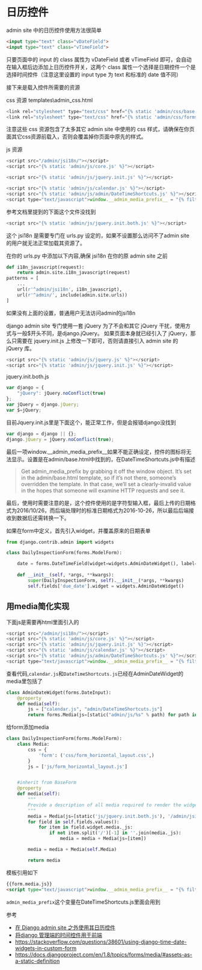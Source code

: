 # 日历控件

admin site 中的日历控件使用方法很简单
``` html
<input type="text" class="vDateField">
<input type="text" class="vTimeField">
```
只要页面中的 input 的 class 属性为 vDateField 或者 vTimeField 即可，会自动在输入框后边添加上日历控件开关，这两个 class 属性一个选择是日期控件一个是选择时间控件（注意这里设置的 input type 为 text 和标准的 date 值不同）

接下来是载入控件所需要的资源

css 资源
templates\admin_css.html

``` javascript
<link rel="stylesheet" type="text/css" href="{% static 'admin/css/base.css' %}" />
<link rel="stylesheet" type="text/css" href="{% static 'admin/css/forms.css' %}" />
```
注意这些 css 资源包含了太多其它 admin site 中使用的 css 样式，请确保在你页面其它css资源前载入，否则会覆盖掉你页面中原先的样式。

js 资源
``` javascript
<script src="/admin/jsi18n/"></script>
<script src="{% static 'admin/js/core.js' %}"></script>

<script src="{% static 'admin/js/jquery.init.js' %}"></script>

<script src="{% static 'admin/js/calendar.js' %}"></script>
<script src="{% static 'admin/js/admin/DateTimeShortcuts.js' %}"></script>
<script type="text/javascript">window.__admin_media_prefix__ = "{% filter escapejs %}{% static 'admin/' %}{% endfilter %}";</script>
```

参考文档里提到的下面这个文件没找到
``` javascript
<script src="{% static 'admin/js/jquery.init.both.js' %}"></script>
```

这个 jsi18n 是需要专门在 urls.py 设定的，如果不设置那么访问不了admin site 的用户就无法正常加载其资源了。

在你的 urls.py 中添加以下内容,确保 jsi18n 在你的原 admin site 之前
``` python
def i18n_javascript(request):
    return admin.site.i18n_javascript(request)
patterns = [
    ...
    url(r'^admin/jsi18n', i18n_javascript),
    url(r'^admin/', include(admin.site.urls))
]
```
 如果没有上面的设置，普通用户无法访问admin的jsi18n
 
django admin site 专门使用一套 jQuery 为了不会和其它 jQuery 干扰，使用方式与一般$开头不同，是django.jQuery。
如果页面本身就已经引入了 jQuery，那么只需要在 jquery.init.js 上修改一下即可，否则请直接引入 admin site 的 jQuery 库。
``` javascript
<script src="{% static 'admin/js/jquery.js' %}"></script>
<script src="{% static 'admin/js/jquery.init.js' %}"></script>
```

jquery.init.both.js
``` javascript
var django = {
    "jQuery": jQuery.noConflict(true)
};
var jQuery = django.jQuery;
var $=jQuery;
```

目前Jquery.init.js里是下面这个，能正常工作，但是会报错django没找到
``` javascript
var django = django || {};
django.jQuery = jQuery.noConflict(true);
```
最后一项window.\_\_admin_media_prefix\_\_如果不能正确设定，控件的图标将无法显示。设置是在admin/base.html中找到的，在DateTimeShortcuts.js中有描述

> Get admin_media_prefix by grabbing it off the window object. It’s set in the admin/base.html template, so if it’s not there, someone’s overridden the template. In that case, we’ll set a clearly-invalid value in the hopes that someone will examine HTTP requests and see it.

最后，使用时需要注意的是，这个控件使用的是字符型输入框，最后上传的日期格式为2016/10/26，而后端处理时的标准日期格式为2016-10-26，所以最后后端接收到数据后还需转换一下。

如果在form中定义，首先引入widget，并覆盖原来的日期表单
``` python
from django.contrib.admin import widgets

class DailyInspectionForm(forms.ModelForm):

    date = forms.DateTimeField(widget=widgets.AdminDateWidget(), label=u'时间')
    
    def __init__(self, *args, **kwargs):
        super(DailyInspectionForm, self).__init__(*args, **kwargs)
        self.fields['due_date'].widget = widgets.AdminDateWidget()
```

## 用media简化实现
下面js是需要再html里面引入的

``` javascript
<script src="/admin/jsi18n/"></script>
<script src="{% static 'admin/js/core.js' %}"></script>
<script src="{% static 'admin/js/jquery.init.js' %}"></script>
<script src="{% static 'admin/js/calendar.js' %}"></script>
<script src="{% static 'admin/js/admin/DateTimeShortcuts.js' %}"></script>
<script type="text/javascript">window.__admin_media_prefix__ = "{% filter escapejs %}{% static 'admin/' %}{% endfilter %}";</script>
```
查看代码,```calendar.js```和```DateTimeShortcuts.js```已经在AdminDateWidget的media里包括了

``` python
class AdminDateWidget(forms.DateInput):
    @property
    def media(self):
        js = ["calendar.js", "admin/DateTimeShortcuts.js"]
        return forms.Media(js=[static("admin/js/%s" % path) for path in js])
```

给form添加media

``` python
class DailyInspectionForm(forms.ModelForm):
    class Media:
        css = {
            'form': ('css/form_horizontal_layout.css',)
        }
        js = ['js/form_horizontal_layout.js']


    #inherit from BaseForm
    @property
    def media(self):
        """
        Provide a description of all media required to render the widgets on this form
        """        
        media = Media(js=[static('js/jquery.init.both.js'), '/admin/jsi18n/', static('admin/js/core.js')])
        for field in self.fields.values():
            for item in field.widget.media._js:
                if not item.split('/')[-1] in ''.join(media._js):
                    media = media + Media(js=[item])

        media = media + Media(self.Media)

        return media
```

模板引用如下
``` html
{{form.media.js}}
<script type="text/javascript">window.__admin_media_prefix__ = "{% filter escapejs %}{% static 'admin/' %}{% endfilter %}";</script> 
```

```admin_media_prefix```这个变量在DateTimeShortcuts.js里面会用到

参考
- [在 Django admin site 之外使用其日历控件](http://blog.xavierskip.com/2016-10-22-django-admit-calendar-widget/)
- [将django 管理端的时间控件用于前端](https://www.douban.com/note/350934079/)
- https://stackoverflow.com/questions/38601/using-django-time-date-widgets-in-custom-form
- https://docs.djangoproject.com/en/1.8/topics/forms/media/#assets-as-a-static-definition

